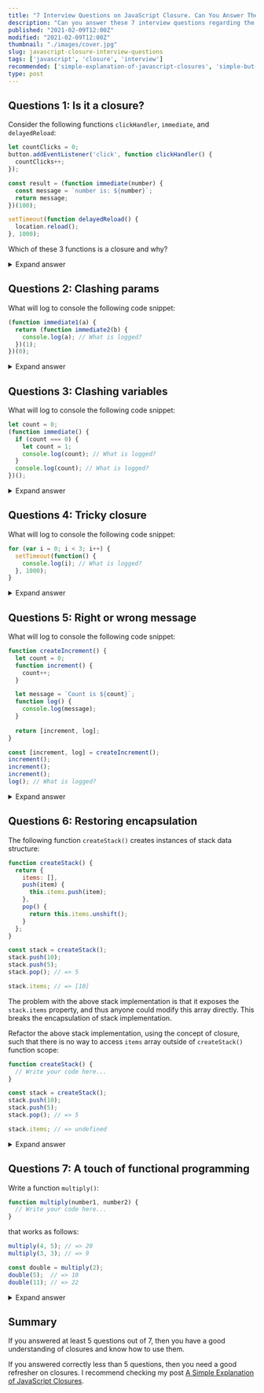 ```yaml
---
title: "7 Interview Questions on JavaScript Closure. Can You Answer Them?"
description: "Can you answer these 7 interview questions regarding the closure concept in JavaScript?"
published: "2021-02-09T12:00Z"
modified: "2021-02-09T12:00Z"
thumbnail: "./images/cover.jpg"
slug: javascript-closure-interview-questions
tags: ['javascript', 'closure', 'interview']
recommended: ['simple-explanation-of-javascript-closures', 'simple-but-tricky-javascript-interview-questions']
type: post
---
```


## Questions 1: Is it a closure?

Consider the following functions `clickHandler`, `immediate`, and `delayedReload`:

```javascript
let countClicks = 0;
button.addEventListener('click', function clickHandler() {
  countClicks++;
});
```

```javascript
const result = (function immediate(number) {
  const message = `number is: ${number}`;
  return message;
})(100);
```

```javascript
setTimeout(function delayedReload() {
  location.reload();
}, 1000);
```

Which of these 3 functions is a closure and why?

<details>
  <summary>Expand answer</summary>


1) `clickHandler` *is a closure* because it accesses the variable `countClicks` from the outer scope.  
2) `immediate` *is not a closure* because it doesn't access any variables from the outer scope. 
3) `delayedReload` *is a closure* because it accesses the global variable `location`.  

A simple rule to identifying a closure is checking whether the function accesses variables from the outer scopes.  

</details>


## Questions 2: Clashing params

What will log to console the following code snippet:

```javascript
(function immediate1(a) {
  return (function immediate2(b) {
    console.log(a); // What is logged?
  })(1);
})(0);
```

<details>
  <summary>Expand answer</summary>

`0` is logged to console.

`immediate2` is a closure that captures `a` variable from the outer `immediate1` scope, where `a` is a parameter. Since `immediate1` was invoked with argument `0`, `a` parameter has the value `0`.  

</details>

## Questions 3: Clashing variables

What will log to console the following code snippet:

```javascript
let count = 0;
(function immediate() {
  if (count === 0) {
    let count = 1;
    console.log(count); // What is logged?
  }
  console.log(count); // What is logged?
})();
```

<details>
  <summary>Expand answer</summary>

`1` and `0` is logged to console.  

The first statement `let count = 0` declares a variable `count` in the outermost scope. 

Because `immediate()` is a closure, it captures the `count` variable from the outermost scope.  

However, inside the conditional, another `let count = 1` declares a local variable `count`, which overwrites `count` from outer the scope. The first `console.log(count)` logs `1`.  

The second `console.log(count)` logs `0`, since this `count` variable is captured from the outermost scope.  

</details>

## Questions 4: Tricky closure

What will log to console the following code snippet:

```javascript
for (var i = 0; i < 3; i++) {
  setTimeout(function() {
    console.log(i); // What is logged?
  }, 1000);
}
```

<details>
  <summary>Expand answer</summary>

`3`, `3`, `3` is logged to console.  

The code snippet executes in 2 phases.  

**Phase 1**  

1. `for()` iterating 3 times. During each iteration a new function `log()` is created, which captures the variable `i`. `setTimout()` schedules `log()` for execution after 1000ms.  
3. When `for()` cycle completes, `i` variable has value `3`.  

**Phase 2**

The second phase happens after 1000ms:

1. `setTimeout()` executes the scheduled `log()` functions. `log()` reads the *current value* of variable `i`, which is `3`, and logs to console `3`.

That's why the output to the console is `3`, `3` and `3`.  

</details>

## Questions 5: Right or wrong message

What will log to console the following code snippet:

```javascript
function createIncrement() {
  let count = 0;
  function increment() { 
    count++;
  }

  let message = `Count is ${count}`;
  function log() {
    console.log(message);
  }
  
  return [increment, log];
}

const [increment, log] = createIncrement();
increment(); 
increment(); 
increment(); 
log(); // What is logged?
```

<details>
  <summary>Expand answer</summary>

`'Count is 0'` is logged to console.  

`increment()` function has been called 3 times, effectively incrementing `count` to value `3`.  

`message` variable exists within the scope of `createIncrement()` function. It's been initialized with value `'Count is 0'`. However, even if `count` variable has been increased a few times, `message` variable always holds `'Count is 0'`.  

`log()` function is a closure that captures `message` variable from the `createIncrement()` scope. `console.log(message)` logs `'Count is 0'` to console.  

</details>

## Questions 6: Restoring encapsulation

The following function `createStack()` creates instances of stack data structure:

```javascript
function createStack() {
  return {
    items: [],
    push(item) {
      this.items.push(item);
    },
    pop() {
      return this.items.unshift();
    }
  };
}

const stack = createStack();
stack.push(10);
stack.push(5);
stack.pop(); // => 5

stack.items; // => [10]
```

The problem with the above stack implementation is that it exposes the `stack.items` property, and thus anyone could modify this array directly. This breaks the encapsulation of stack implementation.   

Refactor the above stack implementation, using the concept of closure, such that there is no way to access `items` array outside of `createStack()` function scope:  

```javascript
function createStack() {
  // Write your code here...
}

const stack = createStack();
stack.push(10);
stack.push(5);
stack.pop(); // => 5

stack.items; // => undefined
```

<details>
  <summary>Expand answer</summary>

Here's a possible refactoring of `createStack()`:

```javascript
function createStack() {
  const items = [];
  return {
    push(item) {
      items.push(item);
    },
    pop() {
      return items.unshift();
    }
  };
}

const stack = createStack();
stack.push(10);
stack.push(5);
stack.pop(); // => 5

stack.items; // undefined
```

Instead of having `items` a property on the exported object, `items` has been moved to a variable inside `createStack()` scope. 

Now, from the outside of `createStack()` scope there is no way to access or modify `items` variable. `items` is now a private variable, and the implementation of the stack is encapsulated.   

`push()` and `pop()` methods, being closures, capture `items` variable from `createStack()` function scope. 

</details>

## Questions 7: A touch of functional programming

Write a function `multiply()`:

```javascript
function multiply(number1, number2) {
  // Write your code here...
}
```

that works as follows:

```javascript
multiply(4, 5); // => 20
multiply(3, 3); // => 9

const double = multiply(2);
double(5);  // => 10
double(11); // => 22
```

<details>
  <summary>Expand answer</summary>

Here's a possible implementation of `multiply()` function:

```javascript
function multiply(number1, number2) {
  if (number2 !== undefined) {
    return number1 * number2;
  }
  return function doMultiply(number2) {
    return number1 * number2;
  };
}

multiply(4, 5); // => 20
multiply(3, 3); // => 9

const double = multiply(2);
double(5);  // => 10
double(11); // => 22
```

If `number2` parameter is not `undefined`, then the function simply multiplier `number1` and `number2`.  

But if `number2` is `undefined`, that means that `multiply()` function has been called with one argument. In such case let's return a function `doMultiply()` that when later invoked performs the actual multiplication.  

Note that `doMultiply()` function is a closure, since it captures `number1` variable from `multiply()` scope.  

</details>

## Summary

If you answered at least 5 questions out of 7, then you have a good understanding of closures and know how to use them.  

If you answered correctly less than 5 questions, then you need a good refresher on closures. I recommend checking my post [A Simple Explanation of JavaScript Closures](/simple-explanation-of-javascript-closures/).  